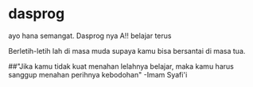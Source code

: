 # dasprog

ayo hana semangat. Dasprog nya A!! belajar terus

Berletih-letih lah di masa muda supaya kamu bisa bersantai di masa tua.

##"Jika kamu tidak kuat menahan lelahnya belajar, maka kamu harus sanggup menahan perihnya kebodohan" -Imam Syafi'i
